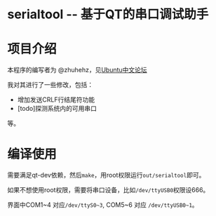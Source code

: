 serialtool -- 基于QT的串口调试助手
==============================

项目介绍
======
本程序的编写者为 @zhuhehz，见[Ubuntu中文论坛](http://forum.ubuntu.org.cn/viewtopic.php?f=162&t=285625)

我对其进行了一些修改，包括：

 * 增加发送CRLF行结尾符功能
 * [todo]探测系统内的可用串口
 
等。

编译使用
======
需要满足qt-dev依赖，然后`make`，用root权限运行`out/serialtool`即可。

如果不想使用root权限，需要将串口设备，比如`/dev/ttyUSB0`权限设666。

界面中COM1~4 对应`/dev/ttyS0~3`, COM5~6 对应 `/dev/ttyUSB0~1`。

